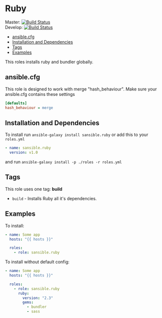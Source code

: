 # Ruby

Master: [![Build Status](https://travis-ci.org/sansible/ruby.svg?branch=master)](https://travis-ci.org/sansible/ruby)  
Develop: [![Build Status](https://travis-ci.org/sansible/ruby.svg?branch=develop)](https://travis-ci.org/sansible/ruby)

* [ansible.cfg](#ansible-cfg)
* [Installation and Dependencies](#installation-and-dependencies)
* [Tags](#tags)
* [Examples](#examples)

This roles installs ruby and bundler globally.





## ansible.cfg

This role is designed to work with merge "hash_behaviour". Make sure your
ansible.cfg contains these settings

```INI
[defaults]
hash_behaviour = merge
```




## Installation and Dependencies

To install run `ansible-galaxy install sansible.ruby` or add this to your
`roles.yml`

```YAML
- name: sansible.ruby
  version: v1.0
```

and run `ansible-galaxy install -p ./roles -r roles.yml`




## Tags

This role uses one tag: **build**

* `build` - Installs Ruby all it's dependencies.





## Examples

To install:

```YAML
- name: Some app
  hosts: "{{ hosts }}"

  roles:
    - role: sansible.ruby
```

To install without default config:

```YAML
- name: Some app
  hosts: "{{ hosts }}"

  roles:
    - role: sansible.ruby
      ruby:
        version: "2.3"
        gems:
          - bundler
          - sass
```
